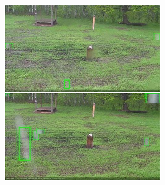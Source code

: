 ![20200530-183605-190611](in2/20200530/20200530-183605-190611_0_.jpg)
![20200530-190618-193618](in2/20200530/20200530-190618-193618_0_.jpg)
